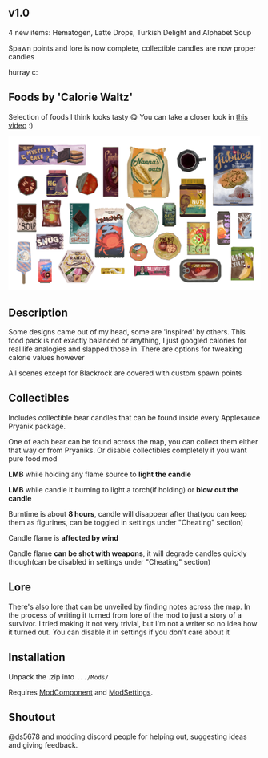 ## v1.0
4 new items: Hematogen, Latte Drops, Turkish Delight and Alphabet Soup

Spawn points and lore is now complete, collectible candles are now proper candles

hurray c:

## Foods by 'Calorie Waltz'
Selection of foods I think looks tasty :yum: You can take a closer look in [this video](https://www.youtube.com/watch?v=hHTd108ro48) :)

![Poster](Images/allRender2.png)

## Description
Some designs came out of my head, some are 'inspired' by others. This food pack is not exactly balanced or anything, I just googled calories for real life analogies and slapped those in. There are options for tweaking calorie values however

All scenes except for Blackrock are covered with custom spawn points

## Collectibles
Includes collectible bear candles that can be found inside every Applesauce Pryanik package. 

One of each bear can be found across the map, you can collect them either that way or from Pryaniks. Or disable collectibles completely if you want pure food mod

**LMB** while holding any flame source to **light the candle**

**LMB** while candle it burning to light a torch(if holding) or **blow out the candle**

Burntime is about **8 hours**, candle will disappear after that(you can keep them as figurines, can be toggled in settings under "Cheating" section)

Candle flame is **affected by wind**

Candle flame **can be shot with weapons**, it will degrade candles quickly though(can be disabled in settings under "Cheating" section)


## Lore

There's also lore that can be unveiled by finding notes across the map. In the process of writing it turned from lore of the mod to just a story of a survivor. I tried making it not very trivial, but I'm not a writer so no idea how it turned out. You can disable it in settings if you don't care about it

## Installation
Unpack the .zip into `.../Mods/`

Requires [ModComponent](https://github.com/ds5678/ModComponent/releases) and [ModSettings](https://github.com/zeobviouslyfakeacc/ModSettings/releases). 

## Shoutout
[@ds5678](https://github.com/ds5678) and modding discord people for helping out, suggesting ideas and giving feedback.
